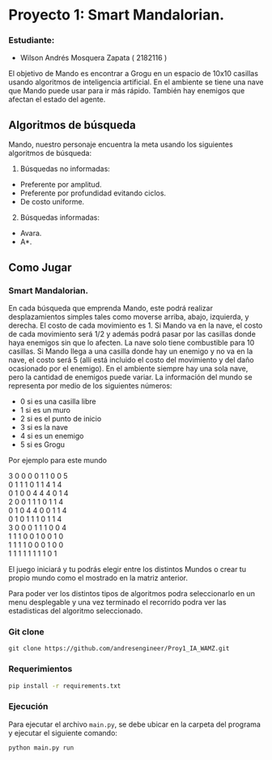 # Proyecto 1:  Smart Mandalorian. 
### Estudiante:
- Wilson Andrés Mosquera Zapata ( 2182116 )

El objetivo de Mando es encontrar a Grogu en un espacio de 10x10 casillas usando algoritmos de inteligencia artificial. En el ambiente se tiene una nave que Mando puede usar para ir más rápido. También hay enemigos que afectan el estado del agente.


## Algoritmos de búsqueda

Mando, nuestro personaje encuentra la meta usando los siguientes algoritmos de búsqueda:

1. Búsquedas no informadas:

- Preferente por amplitud.
- Preferente por profundidad evitando ciclos.
- De costo uniforme.

2. Búsquedas informadas:

- Avara.
- A\*.

## Como Jugar

### Smart Mandalorian. 

En cada búsqueda que emprenda Mando, este podrá realizar desplazamientos simples tales como moverse arriba, abajo, izquierda, y derecha. El costo de cada movimiento es 1. Si Mando va en la nave, el costo de cada movimiento será 1/2 y además podrá pasar por las casillas donde haya enemigos sin que lo afecten. La nave solo tiene combustible para 10 casillas.
Si Mando llega a una casilla donde hay un enemigo y no va en la nave, el costo será 5 (allí está incluido el costo del movimiento y del daño ocasionado por el enemigo). En el ambiente siempre hay una sola nave, pero la cantidad de enemigos puede variar.
La información del mundo se representa por medio de los siguientes números:

- 0 si es una casilla libre
- 1 si es un muro
- 2 si es el punto de inicio
- 3 si es la nave
- 4 si es un enemigo
- 5 si es Grogu

Por ejemplo para este mundo 

3 0 0 0 0 1 1 0 0 5<br>
0 1 1 1 0 1 1 4 1 4<br>
0 1 0 0 4 4 4 0 1 4<br>
2 0 0 1 1 1 0 1 1 4<br>
0 1 0 4 4 0 0 1 1 4<br>
0 1 0 1 1 1 0 1 1 4<br>
3 0 0 0 1 1 1 0 0 4<br>
1 1 1 0 0 1 0 0 1 0<br>
1 1 1 1 0 0 0 1 0 0<br>
1 1 1 1 1 1 1 1 0 1<br>


El juego iniciará y tu podrás elegir entre los distintos Mundos o crear tu propio mundo como el mostrado en la matriz anterior.


Para poder ver los distintos tipos de algoritmos podra seleccionarlo en un menu desplegable y una vez terminado el recorrido podra ver las estadisticas del algoritmo seleccionado.



### Git clone
```
git clone https://github.com/andresengineer/Proy1_IA_WAMZ.git
```

### Requerimientos
```bash
pip install -r requirements.txt

```

### Ejecución 
Para ejecutar el archivo ```main.py```, se debe ubicar en la carpeta del programa y ejecutar el siguiente comando:
```bash
python main.py run
```
